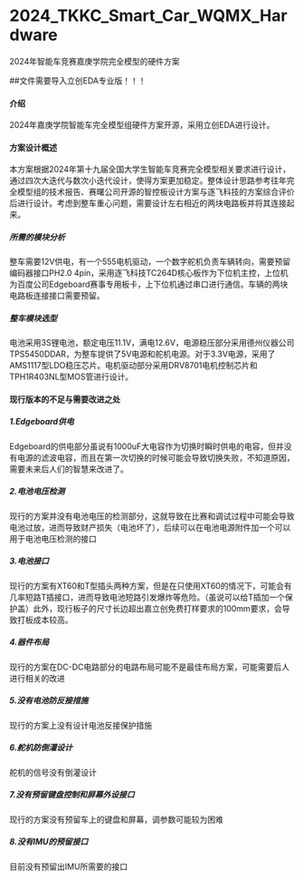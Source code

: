 # 2024_TKKC_Smart_Car_WQMX_Hardware
2024年智能车竞赛嘉庚学院完全模型的硬件方案

##文件需要导入立创EDA专业版！！！

#### 介绍
2024年嘉庚学院智能车完全模型组硬件方案开源，采用立创EDA进行设计。

#### 方案设计概述

本方案根据2024年第十九届全国大学生智能车竞赛完全模型相关要求进行设计，通过四次大迭代与数次小迭代设计，使得方案更加稳定。整体设计思路参考往年完全模型组的技术报告、赛曙公司开源的智控板设计方案与逐飞科技的方案综合评价后进行设计。考虑到整车重心问题，需要设计左右相近的两块电路板并将其连接起来。

##### 所需的模块分析

整车需要12V供电，有一个555电机驱动，一个数字舵机负责车辆转向，需要预留编码器接口PH2.0 4pin，采用逐飞科技TC264D核心板作为下位机主控，上位机为百度公司Edgeboard赛事专用板卡，上下位机通过串口进行通信。车辆的两块电路板连接接口需要预留。

##### 整车模块选型

电池采用3S锂电池，额定电压11.1V，满电12.6V，电源稳压部分采用德州仪器公司TPS5450DDAR，为整车提供了5V电源和舵机电源。对于3.3V电源，采用了AMS1117型LDO稳压芯片。电机驱动部分采用DRV8701电机控制芯片和TPH1R403NL型MOS管进行设计。

#### 现行版本的不足与需要改进之处

##### 1.Edgeboard供电

Edgeboard的供电部分虽说有1000uF大电容作为切换时瞬时供电的电容，但并没有电源的滤波电容，而且在第一次切换的时候可能会导致切换失败，不知道原因，需要未来后人们的智慧来改进了。

##### 2.电池电压检测

现行的方案并没有电池电压的检测部分，这就导致在比赛和调试过程中可能会导致电池过放，进而导致财产损失（电池坏了），后续可以在电池电源附件加一个可以用于电池电压检测的接口

##### 3.电池接口

现行的方案有XT60和T型插头两种方案，但是在只使用XT60的情况下，可能会有几率短路T插接口，进而导致电池短路引发爆炸等危险。（虽说可以给T插加一个保护盖）此外，现行板子的尺寸长边超出嘉立创免费打样要求的100mm要求，会导致打板成本较高。

##### 4.器件布局

现行的方案在DC-DC电路部分的电路布局可能不是最佳布局方案，可能需要后人进行相关的改进

##### 5.没有电池防反接措施

现行的方案上没有设计电池反接保护措施

##### 6.舵机防倒灌设计

舵机的信号没有倒灌设计

##### 7.没有预留键盘控制和屏幕外设接口

现行的方案没有预留车上的键盘和屏幕，调参数可能较为困难

##### 8.没有IMU的预留接口

目前没有预留出IMU所需要的接口
